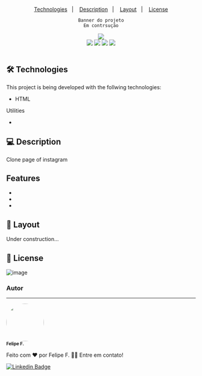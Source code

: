 <!-- README TEMPLATE by Felipe F. -->

<div align='center'>

<p>
  <a href="#-Technologies">Technologies</a>&nbsp;&nbsp;&nbsp;|&nbsp;&nbsp;&nbsp;
  <a href="#-Description">Description</a>&nbsp;&nbsp;&nbsp;|&nbsp;&nbsp;&nbsp;
  <a href="#-Layout">Layout</a>&nbsp;&nbsp;&nbsp;|&nbsp;&nbsp;&nbsp;
  <a href="#-Licença">License</a>
</p>

    Banner do projeto
    Em contrsução
<img src='banner do projeto'>

<div>
    <img src="https://img.shields.io/github/repo-size/felpfsf/reponame">
    <img src="https://img.shields.io/github/last-commit/felpfsf/reponame">
    <img src="https://img.shields.io/github/languages/count/felpfsf/reponame">
    <img src="https://img.shields.io/github/languages/top/felpfsf/reponame">
</div>
</div>

</br>

## 🛠 Technologies

This project is being developed with the follwing technologies:

- HTML


Utilities

- 

## 💻 Description

  Clone page of instagram


## Features

- 
- 
- 


## 🔖 Layout

Under construction...

## 📝 License

![image](https://img.shields.io/github/license/felpfsf/alura-challenge-logica-jogo-forca?label=license&style=flat-square)
<!--
[![License: MIT](https://img.shields.io/badge/License-MIT-yellow.svg)](https://opensource.org/licenses/MIT)
-->
### Autor
---

 <img style="border-radius: 50%;" src="https://avatars.githubusercontent.com/u/2619027?s=400&u=bbad89e6365e204c58f5165424b8e4672062317a&v=4" width="100px;" alt=""/>
 <br />
 <sub><b>Felipe F.</b></sub>


Feito com ❤️ por Felipe F. 👋🏽 Entre em contato!

[![Linkedin Badge](https://img.shields.io/badge/-Felipe-blue?style=flat-square&logo=Linkedin&logoColor=white&link=https://www.linkedin.com/in/felipefsf/)](https://www.linkedin.com/in/felipefsf/)
